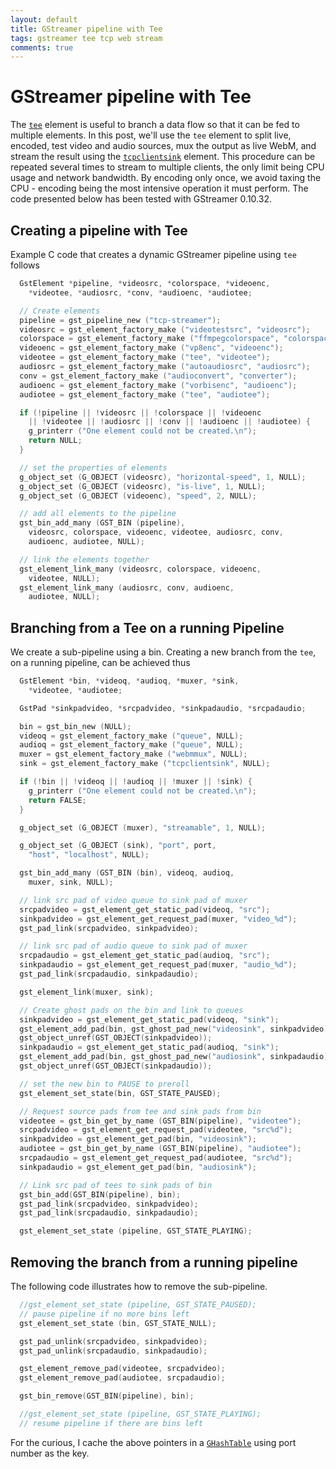 ```yaml
---
layout: default
title: GStreamer pipeline with Tee
tags: gstreamer tee tcp web stream
comments: true
---
```

# GStreamer pipeline with Tee

The [`tee`](http://gstreamer.freedesktop.org/data/doc/gstreamer/head/gstreamer-plugins/html/gstreamer-plugins-tee.html) element is useful to branch a data flow so that it can be fed to multiple elements. In this post, we'll use the `tee` element to split live, encoded, test video and audio sources, mux the output as live WebM, and stream the result using the [`tcpclientsink`](http://gstreamer.freedesktop.org/data/doc/gstreamer/head/gst-plugins-base-plugins/html/gst-plugins-base-plugins-tcpclientsink.html) element. This procedure can be repeated several times to stream to multiple clients, the only limit being CPU usage and network bandwidth. By encoding only once, we avoid taxing the CPU - encoding being the most intensive operation it must perform. The code presented below has been tested with GStreamer 0.10.32.

## Creating a pipeline with Tee

Example C code that creates a dynamic GStreamer pipeline using `tee` follows

```c
  GstElement *pipeline, *videosrc, *colorspace, *videoenc,
    *videotee, *audiosrc, *conv, *audioenc, *audiotee;

  // Create elements
  pipeline = gst_pipeline_new ("tcp-streamer");
  videosrc = gst_element_factory_make ("videotestsrc", "videosrc");
  colorspace = gst_element_factory_make ("ffmpegcolorspace", "colorspace");
  videoenc = gst_element_factory_make ("vp8enc", "videoenc");
  videotee = gst_element_factory_make ("tee", "videotee");
  audiosrc = gst_element_factory_make ("autoaudiosrc", "audiosrc");
  conv = gst_element_factory_make ("audioconvert", "converter");
  audioenc = gst_element_factory_make ("vorbisenc", "audioenc");
  audiotee = gst_element_factory_make ("tee", "audiotee");

  if (!pipeline || !videosrc || !colorspace || !videoenc
    || !videotee || !audiosrc || !conv || !audioenc || !audiotee) {
    g_printerr ("One element could not be created.\n");
    return NULL;
  }

  // set the properties of elements
  g_object_set (G_OBJECT (videosrc), "horizontal-speed", 1, NULL);
  g_object_set (G_OBJECT (videosrc), "is-live", 1, NULL);
  g_object_set (G_OBJECT (videoenc), "speed", 2, NULL);

  // add all elements to the pipeline
  gst_bin_add_many (GST_BIN (pipeline),
    videosrc, colorspace, videoenc, videotee, audiosrc, conv,
    audioenc, audiotee, NULL);

  // link the elements together
  gst_element_link_many (videosrc, colorspace, videoenc,
    videotee, NULL);
  gst_element_link_many (audiosrc, conv, audioenc,
    audiotee, NULL);
```

## Branching from a Tee on a running Pipeline

We create a sub-pipeline using a bin. Creating a new branch from the `tee`, on a running pipeline, can be achieved thus

```c
  GstElement *bin, *videoq, *audioq, *muxer, *sink,
    *videotee, *audiotee;

  GstPad *sinkpadvideo, *srcpadvideo, *sinkpadaudio, *srcpadaudio;

  bin = gst_bin_new (NULL);
  videoq = gst_element_factory_make ("queue", NULL);
  audioq = gst_element_factory_make ("queue", NULL);
  muxer = gst_element_factory_make ("webmmux", NULL);
  sink = gst_element_factory_make ("tcpclientsink", NULL);

  if (!bin || !videoq || !audioq || !muxer || !sink) {
    g_printerr ("One element could not be created.\n");
    return FALSE;
  }

  g_object_set (G_OBJECT (muxer), "streamable", 1, NULL);

  g_object_set (G_OBJECT (sink), "port", port,
    "host", "localhost", NULL);

  gst_bin_add_many (GST_BIN (bin), videoq, audioq,
    muxer, sink, NULL);

  // link src pad of video queue to sink pad of muxer
  srcpadvideo = gst_element_get_static_pad(videoq, "src");
  sinkpadvideo = gst_element_get_request_pad(muxer, "video_%d");
  gst_pad_link(srcpadvideo, sinkpadvideo);

  // link src pad of audio queue to sink pad of muxer
  srcpadaudio = gst_element_get_static_pad(audioq, "src");
  sinkpadaudio = gst_element_get_request_pad(muxer, "audio_%d");
  gst_pad_link(srcpadaudio, sinkpadaudio);

  gst_element_link(muxer, sink);

  // Create ghost pads on the bin and link to queues
  sinkpadvideo = gst_element_get_static_pad(videoq, "sink");
  gst_element_add_pad(bin, gst_ghost_pad_new("videosink", sinkpadvideo));
  gst_object_unref(GST_OBJECT(sinkpadvideo));
  sinkpadaudio = gst_element_get_static_pad(audioq, "sink");
  gst_element_add_pad(bin, gst_ghost_pad_new("audiosink", sinkpadaudio));
  gst_object_unref(GST_OBJECT(sinkpadaudio));

  // set the new bin to PAUSE to preroll
  gst_element_set_state(bin, GST_STATE_PAUSED);

  // Request source pads from tee and sink pads from bin
  videotee = gst_bin_get_by_name (GST_BIN(pipeline), "videotee");
  srcpadvideo = gst_element_get_request_pad(videotee, "src%d");
  sinkpadvideo = gst_element_get_pad(bin, "videosink");
  audiotee = gst_bin_get_by_name (GST_BIN(pipeline), "audiotee");
  srcpadaudio = gst_element_get_request_pad(audiotee, "src%d");
  sinkpadaudio = gst_element_get_pad(bin, "audiosink");

  // Link src pad of tees to sink pads of bin
  gst_bin_add(GST_BIN(pipeline), bin);
  gst_pad_link(srcpadvideo, sinkpadvideo);
  gst_pad_link(srcpadaudio, sinkpadaudio);

  gst_element_set_state (pipeline, GST_STATE_PLAYING);
```

## Removing the branch from a running pipeline

The following code illustrates how to remove the sub-pipeline.

```c
  //gst_element_set_state (pipeline, GST_STATE_PAUSED);
  // pause pipeline if no more bins left
  gst_element_set_state (bin, GST_STATE_NULL);

  gst_pad_unlink(srcpadvideo, sinkpadvideo);
  gst_pad_unlink(srcpadaudio, sinkpadaudio);

  gst_element_remove_pad(videotee, srcpadvideo);
  gst_element_remove_pad(audiotee, srcpadaudio);

  gst_bin_remove(GST_BIN(pipeline), bin);

  //gst_element_set_state (pipeline, GST_STATE_PLAYING);
  // resume pipeline if there are bins left
```

For the curious, I cache the above pointers in a [`GHashTable`](http://developer.gnome.org/glib/unstable/glib-Hash-Tables.html) using port number as the key.
